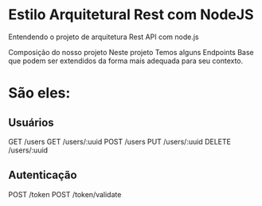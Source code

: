 # Estilo Arquitetural Rest com NodeJS

Entendendo o projeto de arquitetura Rest API com node.js

Composição do nosso projeto
Neste projeto Temos alguns Endpoints Base que podem ser extendidos da forma mais adequada para seu contexto.

# São eles:

## Usuários
GET /users
GET /users/:uuid
POST /users
PUT /users/:uuid
DELETE /users/:uuid

## Autenticação
POST /token
POST /token/validate
